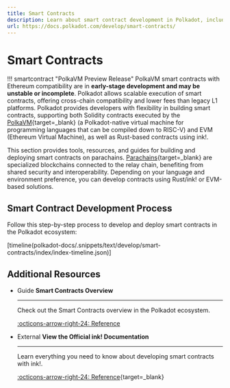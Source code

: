 ```yaml
---
title: Smart Contracts
description: Learn about smart contract development in Polkadot, including ink! for Wasm contracts and Solidity support via EVM and PolkaVM on Polkadot Hub and parachains.
url: https://docs.polkadot.com/develop/smart-contracts/
---
```


# Smart Contracts

!!! smartcontract "PolkaVM Preview Release"
    PolkaVM smart contracts with Ethereum compatibility are in **early-stage development and may be unstable or incomplete**.
Polkadot allows scalable execution of smart contracts, offering cross-chain compatibility and lower fees than legacy L1 platforms. Polkadot provides developers with flexibility in building smart contracts, supporting both Solidity contracts executed by the [PolkaVM](/smart-contracts/for-eth-devs/#polkavm){target=\_blank} (a Polkadot-native virtual machine for programming languages that can be compiled down to RISC-V) and EVM (Ethereum Virtual Machine), as well as Rust-based contracts using ink!.

This section provides tools, resources, and guides for building and deploying smart contracts on parachains. [Parachains](/reference/parachains/){target=\_blank} are specialized blockchains connected to the relay chain, benefiting from shared security and interoperability. Depending on your language and environment preference, you can develop contracts using Rust/ink! or EVM-based solutions.

## Smart Contract Development Process

Follow this step-by-step process to develop and deploy smart contracts in the Polkadot ecosystem:

[timeline(polkadot-docs/.snippets/text/develop/smart-contracts/index/index-timeline.json)]

## Additional Resources
<div class="grid cards" markdown>

-   <span class="badge guide">Guide</span> __Smart Contracts Overview__

    ---

    Check out the Smart Contracts overview in the Polkadot ecosystem.

    [:octicons-arrow-right-24: Reference](/smart-contracts/overview/)

-   <span class="badge external">External</span> __View the Official ink! Documentation__

    ---

    Learn everything you need to know about developing smart contracts with ink!.

    [:octicons-arrow-right-24: Reference](https://use.ink/){target=\_blank}

</div>
